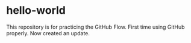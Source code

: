 # hello-world
This repository is for practicing the GitHub Flow.
First time using GitHub properly.
Now created an update.

